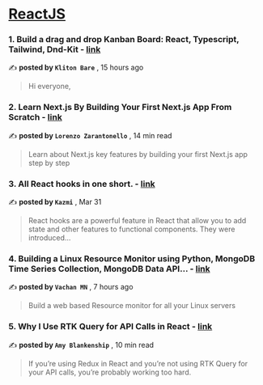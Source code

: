 
<h1><a href=https://medium.com/tag/reactjs/recommended target="_blank" rel="noopener noreferrer">ReactJS</a></h1>
<h3>1. Build a drag and drop Kanban Board: React, Typescript, Tailwind, Dnd-Kit - <a href=https://medium.com/itnext/build-a-drag-and-drop-kanban-board-react-typescript-tailwind-dnd-kit-ab4ec58593e5?source=tag_recommended_feed---------0-84----------reactjs----------6a4993ec_af21_4d20_9594_d820f1d0e832------- target="_blank" rel="noopener noreferrer">link</a></h3>

✍️ **posted by `Kliton Bare`** <date> , 15 hours ago</date>

<blockquote>Hi everyone,</blockquote>

<h3>2. Learn Next.js By Building Your First Next.js App From Scratch - <a href=https://medium.com/gitconnected/learn-next-js-by-building-your-first-next-js-app-from-scratch-8ec7cc93a9cb?source=tag_recommended_feed---------1-107----------reactjs----------6a4993ec_af21_4d20_9594_d820f1d0e832------- target="_blank" rel="noopener noreferrer">link</a></h3>

✍️ **posted by `Lorenzo Zarantonello`** <date> , 14 min read</date>

<blockquote>Learn about Next.js key features by building your first Next.js app step by step</blockquote>

<h3>3. All React hooks in one short. - <a href=https://medium.com/@AbidKazmi/all-react-hooks-in-one-short-4b0ed4b5a6e4?source=tag_recommended_feed---------2-85----------reactjs----------6a4993ec_af21_4d20_9594_d820f1d0e832------- target="_blank" rel="noopener noreferrer">link</a></h3>

✍️ **posted by `Kazmi`** <date> , Mar 31</date>

<blockquote>React hooks are a powerful feature in React that allow you to add state and other features to functional components. They were introduced…</blockquote>

<h3>4. Building a Linux Resource Monitor using Python, MongoDB Time Series Collection, MongoDB Data API… - <a href=https://medium.com/@vachanmn123/building-a-linux-resource-monitor-using-python-mongodb-time-series-collection-mongodb-data-api-65a235e86134?source=tag_recommended_feed---------3-84----------reactjs----------6a4993ec_af21_4d20_9594_d820f1d0e832------- target="_blank" rel="noopener noreferrer">link</a></h3>

✍️ **posted by `Vachan MN`** <date> , 7 hours ago</date>

<blockquote>Build a web based Resource monitor for all your Linux servers</blockquote>

<h3>5. Why I Use RTK Query for API Calls in React - <a href=https://medium.com/codex/why-i-use-rtk-query-for-api-calls-in-react-fee9e2a4538?source=tag_recommended_feed---------4-107----------reactjs----------6a4993ec_af21_4d20_9594_d820f1d0e832------- target="_blank" rel="noopener noreferrer">link</a></h3>

✍️ **posted by `Amy Blankenship`** <date> , 10 min read</date>

<blockquote>If you’re using Redux in React and you’re not using RTK Query for your API calls, you’re probably working too hard.</blockquote>

